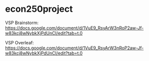 # econ250project

VSP Brainstorm: https://docs.google.com/document/d/1VuE9_RsyArW3nRoP2aw-Jf-w83kcj8wNybkXjPdUnCI/edit?tab=t.0

VSP Overleaf: https://docs.google.com/document/d/1VuE9_RsyArW3nRoP2aw-Jf-w83kcj8wNybkXjPdUnCI/edit?tab=t.0
